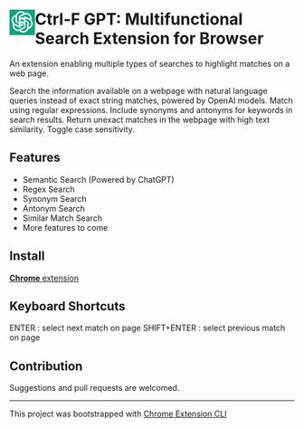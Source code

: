 # <img src="public/icons/icon_48.png" width="45" align="left"> Ctrl-F GPT: Multifunctional Search Extension for Browser

An extension enabling multiple types of searches to highlight matches on a web page.

Search the information available on a webpage with natural language queries instead of exact string matches, powered by OpenAI models. Match using regular expressions. Include synonyms and antonyms for keywords in search results. Return unexact matches in the webpage with high text similarity. Toggle case sensitivity.

## Features

- Semantic Search (Powered by ChatGPT)
- Regex Search
- Synonym Search
- Antonym Search
- Similar Match Search
- More features to come

## Install

[**Chrome** extension]()

## Keyboard Shortcuts
ENTER : select next match on page
SHIFT+ENTER : select previous match on page

## Contribution

Suggestions and pull requests are welcomed.

---

This project was bootstrapped with [Chrome Extension CLI](https://github.com/dutiyesh/chrome-extension-cli)

